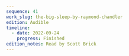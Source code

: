 ```yaml
---
sequence: 41
work_slug: the-big-sleep-by-raymond-chandler
edition: Audible
timeline:
  - date: 2022-09-24
    progress: Finished
edition_notes: Read by Scott Brick
---
```

